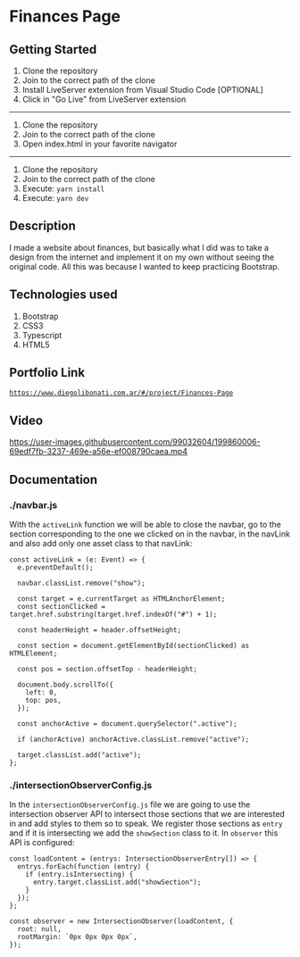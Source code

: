 # Finances Page

## Getting Started

1. Clone the repository
2. Join to the correct path of the clone
3. Install LiveServer extension from Visual Studio Code [OPTIONAL]
4. Click in "Go Live" from LiveServer extension

---

1. Clone the repository
2. Join to the correct path of the clone
3. Open index.html in your favorite navigator

---

1. Clone the repository
2. Join to the correct path of the clone
3. Execute: `yarn install`
4. Execute: `yarn dev`

## Description

I made a website about finances, but basically what I did was to take a design from the internet and implement it on my own without seeing the original code. All this was because I wanted to keep practicing Bootstrap.

## Technologies used

1. Bootstrap
2. CSS3
3. Typescript
4. HTML5

## Portfolio Link

[`https://www.diegolibonati.com.ar/#/project/Finances-Page`](https://www.diegolibonati.com.ar/#/project/Finances-Page)

## Video

https://user-images.githubusercontent.com/99032604/199860006-69edf7fb-3237-469e-a56e-ef008790caea.mp4

## Documentation

### ./navbar.js

With the `activeLink` function we will be able to close the navbar, go to the section corresponding to the one we clicked on in the navbar, in the navLink and also add only one asset class to that navLink:

```
const activeLink = (e: Event) => {
  e.preventDefault();

  navbar.classList.remove("show");

  const target = e.currentTarget as HTMLAnchorElement;
  const sectionClicked = target.href.substring(target.href.indexOf("#") + 1);

  const headerHeight = header.offsetHeight;

  const section = document.getElementById(sectionClicked) as HTMLElement;

  const pos = section.offsetTop - headerHeight;

  document.body.scrollTo({
    left: 0,
    top: pos,
  });

  const anchorActive = document.querySelector(".active");

  if (anchorActive) anchorActive.classList.remove("active");

  target.classList.add("active");
};
```

### ./intersectionObserverConfig.js

In the `intersectionObserverConfig.js` file we are going to use the intersection observer API to intersect those sections that we are interested in and add styles to them so to speak. We register those sections as `entry` and if it is intersecting we add the `showSection` class to it. In `observer` this API is configured:

```
const loadContent = (entrys: IntersectionObserverEntry[]) => {
  entrys.forEach(function (entry) {
    if (entry.isIntersecting) {
      entry.target.classList.add("showSection");
    }
  });
};

const observer = new IntersectionObserver(loadContent, {
  root: null,
  rootMargin: `0px 0px 0px 0px`,
});
```

